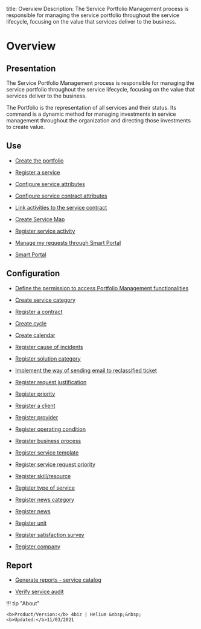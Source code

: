 title: Overview 
Description: The Service Portfolio Management process is responsible for managing the service portfolio throughout the service lifecycle, focusing on the value that services deliver to the business.
# Overview

Presentation
----------------

The Service Portfolio Management process is responsible for managing the service
portfolio throughout the service lifecycle, focusing on the value that services
deliver to the business.

The Portfolio is the representation of all services and their status. Its
command is a dynamic method for managing investments in service management
throughout the organization and directing those investments to create value.

Use
-------

- [Create the portfolio](/en-us/4biz-helium/processes/portfolio-and-catalog/use/create-the-portfolio.html)

- [Register a service](/en-us/4biz-helium/processes/portfolio-and-catalog/use/register-a-service.html)

- [Configure service attributes](/en-us/4biz-helium/processes/portfolio-and-catalog/use/configure-services-attributes.html)

- [Configure service contract attributes](/en-us/4biz-helium/processes/portfolio-and-catalog/use/service-contract-attributes.html)

- [Link activities to the service contract](/en-us/4biz-helium/processes/portfolio-and-catalog/use/link-activity-to-service-contract.html)

- [Create Service Map](/en-us/4biz-helium/processes/portfolio-and-catalog/use/create-service-map.html)

- [Register service activity](/en-us/4biz-helium/processes/portfolio-and-catalog/use/register-service-activity.html)

- [Manage my requests through Smart Portal](/en-us/4biz-helium/processes/portfolio-and-catalog/use/request-through-Smart-Portal.html)

- [Smart Portal](/en-us/4biz-helium/processes/portfolio-and-catalog/use/smart-portal.html)

Configuration
-----------------

- [Define the permission to access Portfolio Management functionalities](/en-us/4biz-helium/processes/portfolio-and-catalog/configuration/access-portfolio-management.html)

- [Create service category](/en-us/4biz-helium/processes/portfolio-and-catalog/configuration/create-service-category.html)

- [Register a contract](/en-us/4biz-helium/processes/portfolio-and-catalog/configuration/register-contract.html)

- [Create cycle](/en-us/4biz-helium/platform-administration/time/create-cycle.html)

- [Create calendar](/en-us/4biz-helium/platform-administration/time/create-calendar.html)

- [Register cause of incidents](/en-us/4biz-helium/processes/portfolio-and-catalog/configuration/register-cause-incidents.html)

- [Register solution category](/en-us/4biz-helium/processes/portfolio-and-catalog/configuration/register-solution-category.html)

- [Implement the way of sending email to reclassified ticket](/en-us/4biz-helium/processes/portfolio-and-catalog/configuration/send-email-reclassified-ticket.html)

- [Register request justification](/en-us/4biz-helium/processes/portfolio-and-catalog/configuration/register-request-justification.html)

- [Register priority](/en-us/4biz-helium/processes/portfolio-and-catalog/configuration/register-priority.html)

- [Register a client](/en-us/4biz-helium/processes/portfolio-and-catalog/configuration/register-client.html)

- [Register provider](/en-us/4biz-helium/processes/portfolio-and-catalog/configuration/register-provider.html)

- [Register operating condition](/en-us/4biz-helium/processes/portfolio-and-catalog/configuration/register-operating-condition.html)

- [Register business process](/en-us/4biz-helium/processes/portfolio-and-catalog/configuration/register-business-process.html)

- [Register service template](/en-us/4biz-helium/processes/portfolio-and-catalog/configuration/register-service-template.html)

- [Register service request priority](/en-us/4biz-helium/processes/portfolio-and-catalog/configuration/register-service-request-priority.html)

- [Register skill/resource](/en-us/4biz-helium/processes/portfolio-and-catalog/configuration/register-skill-resource.html)

- [Register type of service](/en-us/4biz-helium/processes/portfolio-and-catalog/configuration/register-type-of-service.html)

- [Register news category](/en-us/4biz-helium/processes/portfolio-and-catalog/configuration/register-news-category.html)

- [Register news](/en-us/4biz-helium/processes/portfolio-and-catalog/configuration/register-news.html)

- [Register unit](/en-us/4biz-helium/platform-administration/region-and-language/register-unit.html)

- [Register satisfaction survey](/en-us/4biz-helium/processes/portfolio-and-catalog/configuration/register-satisfaction-survey.html)

- [Register company](/en-us/4biz-helium/processes/portfolio-and-catalog/configuration/register-company.html)

Report
----------

- [Generate reports - service catalog](/en-us/4biz-helium/processes/portfolio-and-catalog/use/reports-service-catalog.html)

- [Verify service audit](/en-us/4biz-helium/processes/portfolio-and-catalog/use/service-audit.html)

!!! tip "About"

    <b>Product/Version:</b> 4biz | Helium &nbsp;&nbsp;
    <b>Updated:</b>11/03/2021
